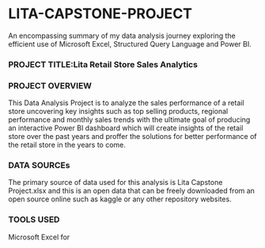 # LITA-CAPSTONE-PROJECT
An encompassing summary of my data analysis journey exploring the efficient use of Microsoft Excel, Structured Query Language and Power BI.

### PROJECT TITLE:Lita Retail Store Sales Analytics

### PROJECT OVERVIEW
This Data Analysis Project is to analyze the sales performance of a retail store uncovering key insights such as top selling products, regional performance and monthly sales trends with the ultimate goal of producing an interactive Power BI dashboard which will create insights of the retail store over the past years and proffer the solutions for better  performance of the retail store in the years to come.

### DATA SOURCEs
The primary source of data used for this analysis is Lita Capstone Project.xlsx and this is an open data that can be freely downloaded from an open source online such as kaggle or any other repository websites.

### TOOLS USED
Microsoft Excel for

